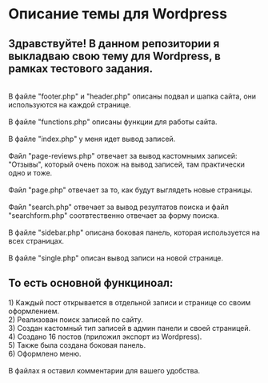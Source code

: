 <h1>Описание темы для Wordpress</h1>
<h2>Здравствуйте! В данном репозитории я выкладваю свою тему для Wordpress, в рамках тестового задания.</h2>
<br>В файле "footer.php" и "header.php" описаны подвал и шапка сайта, они используются на каждой странице.<br>
<br>В файле "functions.php" описаны функции для работы сайта.<br>
<br>В файле "index.php" у меня идет вывод записей.<br>
<br>Файл "page-reviews.php" отвечает за вывод кастомнымх записей: "Отзывы", который очень похож на вывод записей, там практически одно и тоже.<br>
<br>Файл "page.php" отвечает за то, как будут выглядеть новые страницы.<br>
<br>Файл "search.php" отвечает за вывод резултатов поиска и файл "searchform.php" соотвтественно отвечает за форму поиска.<br>
<br>В файле "sidebar.php" описана боковая панель, которая используется на всех страницах.<br>
<br>В файле "single.php" описан вывод записи на новой странице.<br>
<h2>То есть основной функциноал:</h2>
1) Каждый пост открывается в отдельной записи и странице со своим оформлением.<br>
2) Реализован поиск записей по сайту.<br>
3) Создан кастомный тип записей в админ панели и своей страницей.<br>
4) Создано 16 постов (приложил экспорт из Wordpress).<br>
5) Также была создана боковая панель.<br>
6) Оформлено меню.<br>
<br>В файлах я оставил комментарии для вашего удобства.<br>
